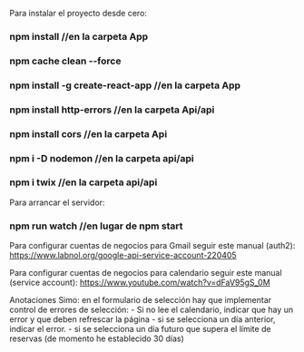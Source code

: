 Para instalar el proyecto desde cero:
### npm install //en la carpeta App
### npm cache clean --force
### npm install -g create-react-app //en la carpeta App


### npm install http-errors //en la carpeta Api/api
### npm install cors //en la carpeta Api

### npm i -D nodemon //en la carpeta api/api

### npm i twix //en la carpeta api/api


Para arrancar el servidor:
### npm run watch //en lugar de npm start

Para configurar cuentas de negocios para Gmail seguir este manual (auth2):
https://www.labnol.org/google-api-service-account-220405

Para configurar cuentas de negocios para calendario seguir este manual (service account):
https://www.youtube.com/watch?v=dFaV95gS_0M


Anotaciones Simo:
en el formulario de selección hay que implementar control de errores de selección:
    - Si no lee el calendario, indicar que hay un error y que deben refrescar la página
    - si se selecciona un día anterior, indicar el error.
    - si se selecciona un día futuro que supera el límite de reservas (de momento he establecido 30 días)